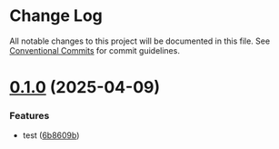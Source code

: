 # Change Log

All notable changes to this project will be documented in this file.
See [Conventional Commits](https://conventionalcommits.org) for commit guidelines.

# [0.1.0](https://github.com/15827268590/lint-project/compare/v0.0.7...v0.1.0) (2025-04-09)


### Features

* test ([6b8609b](https://github.com/15827268590/lint-project/commit/6b8609b84910f9899f98b2115b97380312e30976))
